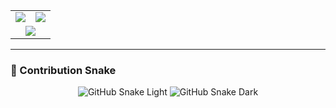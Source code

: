 <div align="center">

  <table>
    <tr>
      <td>
        <img src="https://github-readme-stats.vercel.app/api?username=fkrndev&theme=tokyonight&show_icons=true&hide_border=false&count_private=true" />
      </td>
      <td>
        <img src="https://github-readme-streak-stats.herokuapp.com/?user=fkrndev&theme=tokyonight&hide_border=false" />
      </td>
    </tr>
    <tr>
      <td colspan="2" align="center">
        <img src="https://github-readme-stats.vercel.app/api/top-langs/?username=fkrndev&theme=tokyonight&show_icons=true&hide_border=false&layout=compact" />
      </td>
    </tr>
  </table>

</div>

---

### 🐍 Contribution Snake

<div align="center">

  ![GitHub Snake Light](https://github.com/fkrndev/fkrndev/blob/output/github-contribution-grid-snake.svg#gh-light-mode-only)
  ![GitHub Snake Dark](https://github.com/fkrndev/fkrndev/blob/output/github-contribution-grid-snake-dark.svg#gh-dark-mode-only)

</div>
